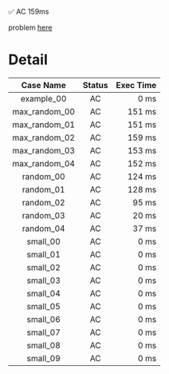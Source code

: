 ✅  AC  159ms

problem [here](https://judge.yosupo.jp/problem/staticrmq)

# Detail

| Case Name | Status | Exec Time |
|:---------:|:------:|---------:|
| example_00 | AC | 0 ms |
| max_random_00 | AC | 151 ms |
| max_random_01 | AC | 151 ms |
| max_random_02 | AC | 159 ms |
| max_random_03 | AC | 153 ms |
| max_random_04 | AC | 152 ms |
| random_00 | AC | 124 ms |
| random_01 | AC | 128 ms |
| random_02 | AC | 95 ms |
| random_03 | AC | 20 ms |
| random_04 | AC | 37 ms |
| small_00 | AC | 0 ms |
| small_01 | AC | 0 ms |
| small_02 | AC | 0 ms |
| small_03 | AC | 0 ms |
| small_04 | AC | 0 ms |
| small_05 | AC | 0 ms |
| small_06 | AC | 0 ms |
| small_07 | AC | 0 ms |
| small_08 | AC | 0 ms |
| small_09 | AC | 0 ms |


